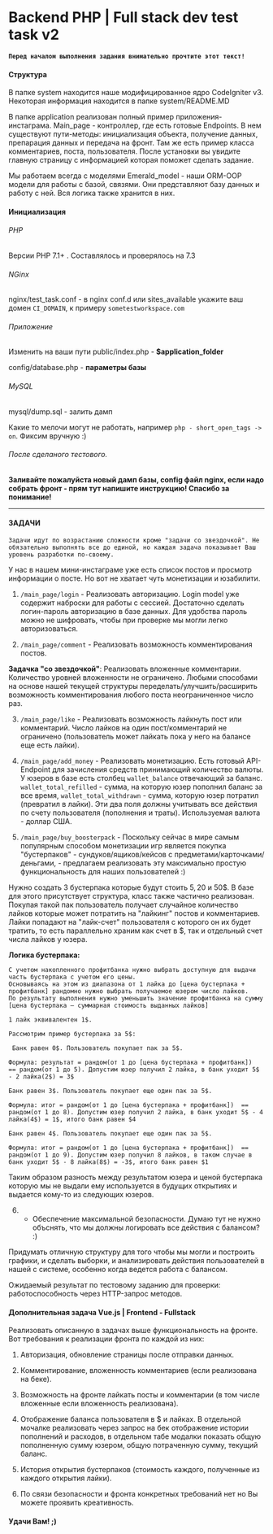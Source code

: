 # Backend PHP | Full stack dev test task v2

**`Перед началом выполнения задания внимательно прочтите этот текст!`**
#### Структура

В папке system находится наше модифицированное ядро CodeIgniter v3. Некоторая информация находится в папке system/README.MD


В папке application реализован полный пример приложения-инстаграма. Main_page - контроллер, где есть готовые Endpoints. В нем существуют пути-методы: инициализация объекта, получение данных, препарация данных и передача на фронт. Там же есть пример класса комментариев, поста, пользователя. После установки вы увидите главную страницу с информацией которая поможет сделать задание.


Мы работаем всегда с моделями Emerald_model - наши ORM-OOP модели для работы с базой, связями. Они представляют базу данных и работу с ней. 
Вся логика также хранится в них.


#### Инициализация
###### PHP 
Версии PHP 7.1+ . Составлялось и проверялось на 7.3

###### NGinx

nginx/test_task.conf - в nginx conf.d или sites_available укажите ваш домен `CI_DOMAIN`, к примеру `sometestworkspace.com`

###### Приложение
Изменить на ваши пути
public/index.php - **$application_folder**


config/database.php - **параметры базы**

###### MySQL

mysql/dump.sql - залить дамп


Какие то мелочи могут не работать, например `php - short_open_tags -> on`. Фиксим вручную :)

###### После сделаного тестового. 

**Заливайте пожалуйста новый дамп базы, config файл nginx, если надо собрать фронт - прям тут напишите инструкцию! Спасибо за понимание!**

--------------------------
#### ЗАДАЧИ

`Задачи идут по возрастанию сложности кроме "задачи со звездочкой". Не обязательно выполнять все до единой, но каждая задача показывает Ваш уровень разработки по-своему.`


У нас в нашем мини-инстаграме уже есть список постов и просмотр информации о посте. Но вот не хватает чуть монетизации и юзабилити.

1. `/main_page/login` - Реализовать авторизацию. Login model уже содержит наброски для работы с сессией. Достаточно сделать логин-пароль авторизацию в базе данных. 
Для удобства пароль можно не шифровать, чтобы при проверке мы могли легко авторизоваться. 


2. `/main_page/comment` - Реализовать возможность комментирования постов.

**Задачка "со звездочкой"**:
Реализовать вложенные комментарии. Количество уровней вложенности не ограничено. 
Любыми способами на основе нашей текущей структуры переделать/улучшить/расширить возможность комментирования любого поста неограниченное число раз.


3. `/main_page/like` - Реализовать возможность лайкнуть пост или комментарий. Число лайков на один пост/комментарий не ограничено (пользователь может лайкать пока у него на балансе еще есть лайки). 
  

4. `/main_page/add_money` - Реализовать монетизацию. Есть готовый API-Endpoint для зачисления средств принимающий количество валюты. У юзеров в базе есть столбец `wallet_balance` отвечающий за баланс.
`wallet_total_refilled` - сумма, на которую юзер пополнил баланс за все время, `wallet_total_withdrawn` - сумма, которую юзер потратил (превратил в лайки). Эти два поля должны учитывать все действия по счету пользователя (пополнения и траты). Используемая валюта - доллар США. 


5. `/main_page/buy_boosterpack` - Поскольку сейчас в мире самым популярным способом монетизации игр является покупка "бустерпаков" - сундуков/ящиков/кейсов с предметами/карточками/деньгами, - 
предлагаем реализовать эту максимально простую функциональность для наших пользователей :) 


Нужно создать 3 бустерпака которые будут стоить 5$, 20$ и 50$. В базе для этого присутствует структура, класс также частично реализован.
Покупая такой пак пользователь получает случайное количество лайков которые может потратить на "лайкинг" постов и комментариев.
Лайки попадают на "лайк-счет" пользователя с которого он их будет тратить, то есть параллельно храним как счет в $, так и отдельный счет числа лайков у юзера. 


**Логика бустерпака:**
```
С учетом накопленного профитбанка нужно выбрать доступную для выдачи часть бустерпака с учетом его цены.
Основываясь на этом из диапазона от 1 лайка до [цена бустерпака + профитбанк] рандомно нужно выбрать получаемое юзером число лайков.
По результату выполнения нужно уменьшить значение профитбанка на сумму [цена бустерпака — суммарная стоимость выданных лайков]

1 лайк эквивалентен 1$.

Рассмотрим пример бустерпака за 5$:

 Банк равен 0$. Пользователь покупает пак за 5$.

Формула: результат = рандом(от 1 до [цена бустерпака + профитбанк])  == рандом(от 1 до 5). Допустим юзер получил 2 лайка, в банк уходит 5$ - 2 лайка(2$) = 3$

Банк равен 3$. Пользователь покупает еще один пак за 5$.

Формула: итог = рандом(от 1 до [цена бустерпака + профитбанк])  == рандом(от 1 до 8). Допустим юзер получил 2 лайка, в банк уходит 5$ - 4 лайка(4$) = 1$, итого банк равен $4

Банк равен 4$. Пользователь покупает еще один пак за 5$.

Формула: итог = рандом(от 1 до [цена бустерпака + профитбанк])  == рандом(от 1 до 9). Допустим юзер получил 8 лайков, в таком случае в банк уходит 5$ - 8 лайка(8$) = -3$, итого банк равен $1

```
Таким образом разность между результатом юзера и ценой бустерпака которую мы не выдали ему используется в будущих открытиях и выдается кому-то из следующих юзеров.


6. - Обеспечение максимальной безопасности. Думаю тут не нужно объснять, что мы должны логировать все действия с балансом? :) 

Придумать отличную структуру для того чтобы мы могли и построить графики, и сделать выборки, и анализировать действия пользователей в нашей с системе, 
особенно когда ведется работа с балансом.


Ожидаемый результат по тестовому заданию для проверки: работоспособность через HTTP-запрос методов.


#### Дополнительная задача Vue.js | Frontend - Fullstack

Реализовать описанную в задачах выше функциональность на фронте. Вот требования к реализации фронта по каждой из них:

1. Авторизация, обновление страницы после отправки данных.

2. Комментирование, вложенность комментариев (если реализована на беке).

3. Возможность на фронте лайкать посты и комментарии (в том числе вложенные если вложенность реализована).

4. Отображение баланса пользователя в $ и лайках. В отдельной мочалке реализовать через запрос на бек отображение истории пополнений и расходов, в отдельном табе модалки показать общую пополненную сумму юзером, общую потраченную сумму, текущий баланс.

5. История открытия бустерпаков (стоимость каждого, полученные из каждого открытия лайки). 

6. По связи безопасности и фронта конкретных требований нет но Вы можете проявить креативность.

#### Удачи Вам! ;)
